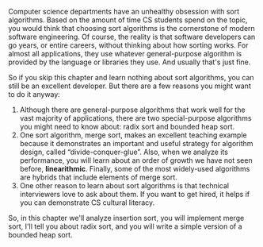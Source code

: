 Computer science departments have an unhealthy obsession with sort algorithms. Based on the amount of time CS students spend on the topic, you would think that choosing sort algorithms is the cornerstone of modern software engineering. Of course, the reality is that software developers can go years, or entire careers, without thinking about how sorting works. For almost all applications, they use whatever general-purpose algorithm is provided by the language or libraries they use. And usually that's just fine.


So if you skip this chapter and learn nothing about sort algorithms, you can still be an excellent developer. But there are a few reasons you might want to do it anyway:



1.  Although there are general-purpose algorithms that work well for the vast majority of applications, there are two special-purpose algorithms you might need to know about: radix sort and bounded heap sort.
1.  One sort algorithm, merge sort, makes an excellent teaching example because it demonstrates an important and useful strategy for algorithm design, called “divide-conquer-glue”. Also, when we analyze its performance, you will learn about an order of growth we have not seen before, **linearithmic**. Finally, some of the most widely-used algorithms are hybrids that include elements of merge sort.
1.  One other reason to learn about sort algorithms is that technical interviewers love to ask about them. If you want to get hired, it helps if you can demonstrate CS cultural literacy. 

So, in this chapter we'll analyze insertion sort, you will implement merge sort, I'll tell you about radix sort, and you will write a simple version of a bounded heap sort.